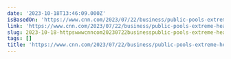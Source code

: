 ```yaml
---
date: '2023-10-18T13:46:09.000Z'
isBasedOn: 'https://www.cnn.com/2023/07/22/business/public-pools-extreme-heat/index.html'
link: 'https://www.cnn.com/2023/07/22/business/public-pools-extreme-heat/index.html'
slug: 2023-10-18-httpswwwcnncom20230722businesspublic-pools-extreme-heatindexhtml
tags: []
title: 'https://www.cnn.com/2023/07/22/business/public-pools-extreme-heat/index.html'
---
```


